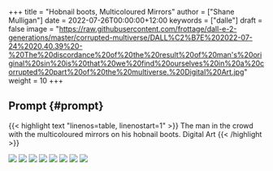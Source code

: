 +++
title = "Hobnail boots, Multicoloured Mirrors"
author = ["Shane Mulligan"]
date = 2022-07-26T00:00:00+12:00
keywords = ["dalle"]
draft = false
image = "https://raw.githubusercontent.com/frottage/dall-e-2-generations/master/corrupted-multiverse/DALL%C2%B7E%202022-07-24%2020.40.39%20-%20The%20discordance%20of%20the%20result%20of%20man's%20original%20sin%20is%20that%20we%20find%20ourselves%20in%20a%20corrupted%20part%20of%20the%20multiverse.%20Digital%20Art.jpg"
weight = 10
+++

## Prompt {#prompt}

{{< highlight text "linenos=table, linenostart=1" >}}
The man in the crowd with the multicoloured mirrors on his hobnail boots. Digital Art
{{< /highlight >}}

![](https://github.com/frottage/dall-e-2-generations/raw/master/hobnail-boots-multicoloured-mirrors/DALL%C2%B7E%202022-07-26%2012.11.52%20-%20The%20man%20in%20the%20crowd%20with%20the%20multicoloured%20mirrors%20on%20his%20hobnail%20boots.%20Digital%20Art.jpg)
![](https://github.com/frottage/dall-e-2-generations/raw/master/hobnail-boots-multicoloured-mirrors/DALL%C2%B7E%202022-07-26%2012.11.56%20-%20The%20man%20in%20the%20crowd%20with%20the%20multicoloured%20mirrors%20on%20his%20hobnail%20boots.%20Digital%20Art.jpg)
![](https://github.com/frottage/dall-e-2-generations/raw/master/hobnail-boots-multicoloured-mirrors/DALL%C2%B7E%202022-07-26%2012.12.00%20-%20The%20man%20in%20the%20crowd%20with%20the%20multicoloured%20mirrors%20on%20his%20hobnail%20boots.%20Digital%20Art.jpg)
![](https://github.com/frottage/dall-e-2-generations/raw/master/hobnail-boots-multicoloured-mirrors/DALL%C2%B7E%202022-07-26%2012.12.02%20-%20The%20man%20in%20the%20crowd%20with%20the%20multicoloured%20mirrors%20on%20his%20hobnail%20boots.%20Digital%20Art.jpg)
![](https://github.com/frottage/dall-e-2-generations/raw/master/hobnail-boots-multicoloured-mirrors/DALL%C2%B7E%202022-07-26%2012.12.21%20-%20The%20man%20in%20the%20crowd%20with%20the%20multicoloured%20mirrors%20on%20his%20hobnail%20boots.%20Digital%20Art.jpg)
![](https://github.com/frottage/dall-e-2-generations/raw/master/hobnail-boots-multicoloured-mirrors/DALL%C2%B7E%202022-07-26%2012.12.24%20-%20The%20man%20in%20the%20crowd%20with%20the%20multicoloured%20mirrors%20on%20his%20hobnail%20boots.%20Digital%20Art.jpg)
![](https://github.com/frottage/dall-e-2-generations/raw/master/hobnail-boots-multicoloured-mirrors/DALL%C2%B7E%202022-07-26%2012.12.28%20-%20The%20man%20in%20the%20crowd%20with%20the%20multicoloured%20mirrors%20on%20his%20hobnail%20boots.%20Digital%20Art.jpg)
![](https://github.com/frottage/dall-e-2-generations/raw/master/hobnail-boots-multicoloured-mirrors/DALL%C2%B7E%202022-07-26%2012.12.32%20-%20The%20man%20in%20the%20crowd%20with%20the%20multicoloured%20mirrors%20on%20his%20hobnail%20boots.%20Digital%20Art.jpg)